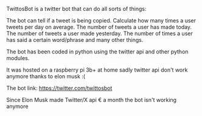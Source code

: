 TwittosBot is a twitter bot that can do all sorts of things:

The bot can tell if a tweet is being copied. Calculate how many times a user tweets per day on average. 
The number of tweets a user has made today. 
The number of tweets a user made yesterday. 
The number of times a user has said a certain word/phrase and many other things.

The bot has been coded in python using the twitter api and other python modules.

It was hosted on a raspberry pi 3b+ at home sadly twitter api don't work anymore thanks to elon musk :(

The bot link: https://twitter.com/twittosbot

Since Elon Musk made Twitter/X api € a month the bot isn't working anymore
